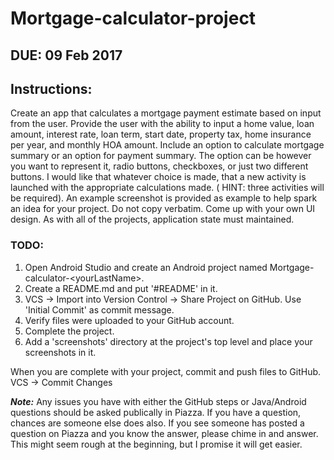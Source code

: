 # Mortgage-calculator-project

## DUE: 09 Feb 2017

## Instructions:

Create an app that calculates a mortgage payment estimate based on input from the user. Provide the user with the ability to input a home value, loan amount, interest rate, loan term, start date, property tax, home insurance per year, and monthly HOA amount. Include an option to calculate mortgage summary or an option for payment summary. The option can be however you want to represent it, radio buttons, checkboxes, or just two different buttons. I would like that whatever choice is made, that a new activity is launched with the appropriate calculations made. ( HINT: three activities will be required). An example screenshot is provided as example to help spark an idea for your project. Do not copy verbatim. Come up with your own UI design. As with all of the projects, application state must maintained.

### TODO:
1. Open Android Studio and create an Android project named Mortgage-calculator-\<yourLastName\>.
3. Create a README.md and put '\#README' in it.
4. VCS -> Import into Version Control -> Share Project on GitHub. Use 'Initial Commit' as commit message.
5. Verify files were uploaded to your GitHub account.
6. Complete the project.
7. Add a 'screenshots' directory at the project's top level and place your screenshots in it.
 
 When you are complete with your project, commit and push files to GitHub. VCS -> Commit Changes
 
 ***Note:*** Any issues you have with either the GitHub steps or Java/Android questions should be asked publically in Piazza. If you have a question, chances are someone else does also. If you see someone has posted a question on Piazza and you know the answer, please chime in and answer. This might seem rough at the beginning, but I promise it will get easier.
